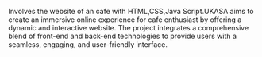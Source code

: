 Involves the website of an cafe with HTML,CSS,Java Script.UKASA aims to create an immersive online
experience for cafe enthusiast by offering a dynamic and interactive website. The project integrates a
comprehensive blend of front-end and back-end technologies to provide users with a seamless,
engaging, and user-friendly interface.
